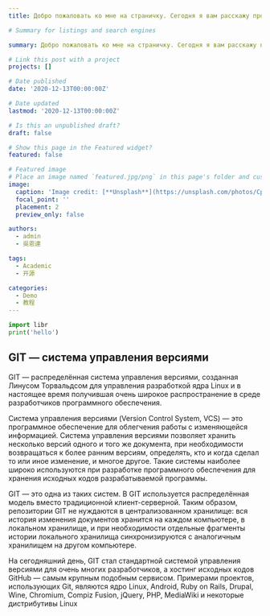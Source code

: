 ```yaml
---
title: Добро пожаловать ко мне на страничку. Сегодня я вам расскажу про версии git.

# Summary for listings and search engines

summary: Добро пожаловать ко мне на страничку. Сегодня я вам расскажу про версии git.

# Link this post with a project
projects: []

# Date published
date: '2020-12-13T00:00:00Z'

# Date updated
lastmod: '2020-12-13T00:00:00Z'

# Is this an unpublished draft?
draft: false

# Show this page in the Featured widget?
featured: false

# Featured image
# Place an image named `featured.jpg/png` in this page's folder and customize its options here.
image:
  caption: 'Image credit: [**Unsplash**](https://unsplash.com/photos/CpkOjOcXdUY)'
  focal_point: ''
  placement: 2
  preview_only: false

authors:
  - admin
  - 吳恩達

tags:
  - Academic
  - 开源

categories:
  - Demo
  - 教程
---
```


```python
import libr
print('hello')
```

## GIT — система управления версиями

GIT — распределённая система управления версиями, созданная Линусом Торвальдсом для управления разработкой ядра Linux и в настоящее время получившая очень широкое распространение в среде разработчиков программного обеспечения.

Система управления версиями (Version Control System, VCS) — это программное обеспечение для облегчения работы с изменяющейся информацией. Система управления версиями позволяет хранить несколько версий одного и того же документа, при необходимости возвращаться к более ранним версиям, определять, кто и когда сделал то или иное изменение, и многое другое. Такие системы наиболее широко используются при разработке программного обеспечения для хранения исходных кодов разрабатываемой программы.

GIT — это одна из таких систем. В GIT используется распределённая модель вместо традиционной клиент-серверной. Таким образом, репозитории GIT не нуждаются в централизованном хранилище: вся история изменения документов хранится на каждом компьютере, в локальном хранилище, и при необходимости отдельные фрагменты истории локального хранилища синхронизируются с аналогичным хранилищем на другом компьютере.

На сегодняшний день, GIT стал стандартной системой управления версиями для очень многих разработчиков, а хостинг исходных кодов GitHub — самым крупным подобным сервисом. Примерами проектов, использующих Git, являются ядро Linux, Android, Ruby on Rails, Drupal, Wine, Chromium, Compiz Fusion, jQuery, PHP, MediaWiki и некоторые дистрибутивы Linux


